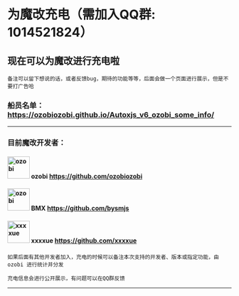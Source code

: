 # 为魔改充电（需加入QQ群: 1014521824）

## 现在可以为魔改进行充电啦

    备注可以留下想说的话，或者反馈bug，期待的功能等等，后面会做一个页面进行展示，但是不要打广告哈

### 船员名单：<https://ozobiozobi.github.io/Autoxjs_v6_ozobi_some_info/>
---
### 目前魔改开发者：

#### <img src="https://avatars.githubusercontent.com/u/102951380?v=4" alt="ozobi" style="width: 50px; height: auto;"> ozobi <https://github.com/ozobiozobi>
#### <img src="https://avatars.githubusercontent.com/u/140179755?v=4" alt="ozobi" style="width: 50px; height: auto;"> BMX <https://github.com/bysmjs>
#### <img src="https://avatars.githubusercontent.com/u/32764266?v=4" alt="xxxxue" style="width: 50px; height: auto;"> xxxxue https://github.com/xxxxue

    如果后面有其他开发者加入，充电的时候可以备注本次支持的开发者、版本或指定功能，由 ozobi 进行统计并分发

    充电信息会进行公开展示，有问题可以在QQ群反馈
---
